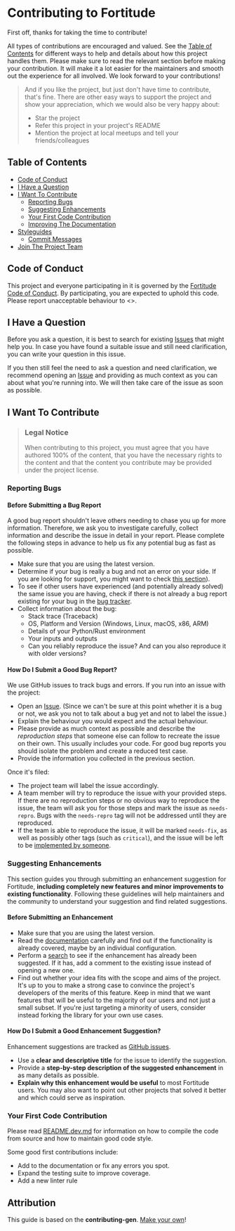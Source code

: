 <!-- omit in toc -->
# Contributing to Fortitude

First off, thanks for taking the time to contribute!

All types of contributions are encouraged and valued. See the [Table of
Contents](#table-of-contents) for different ways to help and details about how this
project handles them. Please make sure to read the relevant section before making your
contribution. It will make it a lot easier for the maintainers and smooth out the
experience for all involved. We look forward to your contributions!

> And if you like the project, but just don't have time to contribute, that's fine.
> There are other easy ways to support the project and show your appreciation, which we
> would also be very happy about:
> - Star the project
> - Refer this project in your project's README
> - Mention the project at local meetups and tell your friends/colleagues

<!-- omit in toc -->
## Table of Contents

- [Code of Conduct](#code-of-conduct)
- [I Have a Question](#i-have-a-question)
- [I Want To Contribute](#i-want-to-contribute)
  - [Reporting Bugs](#reporting-bugs)
  - [Suggesting Enhancements](#suggesting-enhancements)
  - [Your First Code Contribution](#your-first-code-contribution)
  - [Improving The Documentation](#improving-the-documentation)
- [Styleguides](#styleguides)
  - [Commit Messages](#commit-messages)
- [Join The Project Team](#join-the-project-team)


## Code of Conduct

This project and everyone participating in it is governed by the [Fortitude Code of
Conduct](https://github.com/PlasmaFAIR/fortitude/blob/main/CODE_OF_CONDUCT.md). By
participating, you are expected to uphold this code. Please report unacceptable
behaviour to <>.


## I Have a Question

Before you ask a question, it is best to search for existing
[Issues](https://github.com/PlasmaFAIR/fortitude/issues) that might help you. In case
you have found a suitable issue and still need clarification, you can write your
question in this issue.

If you then still feel the need to ask a question and need clarification, we recommend
opening an [Issue](https://github.com/PlasmaFAIR/fortitude/issues/new) and providing as
much context as you can about what you're running into. We will then take care of the
issue as soon as possible.

## I Want To Contribute

> ### Legal Notice <!-- omit in toc -->
> When contributing to this project, you must agree that you have authored 100% of the
> content, that you have the necessary rights to the content and that the content you
> contribute may be provided under the project license.

### Reporting Bugs

<!-- omit in toc -->
#### Before Submitting a Bug Report

A good bug report shouldn't leave others needing to chase you up for more information.
Therefore, we ask you to investigate carefully, collect information and describe the
issue in detail in your report. Please complete the following steps in advance to help
us fix any potential bug as fast as possible.

- Make sure that you are using the latest version.
- Determine if your bug is really a bug and not an error on your side. If you are
  looking for support, you might want to check [this section](#i-have-a-question)).
- To see if other users have experienced (and potentially already solved) the same issue
  you are having, check if there is not already a bug report existing for your bug in
  the [bug tracker](https://github.com/PlasmaFAIR/fortitudeissues?q=label%3Abug).
- Collect information about the bug:
  - Stack trace (Traceback)
  - OS, Platform and Version (Windows, Linux, macOS, x86, ARM)
  - Details of your Python/Rust environment
  - Your inputs and outputs
  - Can you reliably reproduce the issue? And can you also reproduce it with older
    versions?

<!-- omit in toc -->
#### How Do I Submit a Good Bug Report?

We use GitHub issues to track bugs and errors. If you run into an issue with the
project:

- Open an [Issue](https://github.com/PlasmaFAIR/fortitude/issues/new). (Since we can't
  be sure at this point whether it is a bug or not, we ask you not to talk about a bug
  yet and not to label the issue.)
- Explain the behaviour you would expect and the actual behaviour.
- Please provide as much context as possible and describe the *reproduction steps* that
  someone else can follow to recreate the issue on their own. This usually includes your
  code. For good bug reports you should isolate the problem and create a reduced test
  case.
- Provide the information you collected in the previous section.

Once it's filed:

- The project team will label the issue accordingly.
- A team member will try to reproduce the issue with your provided steps. If there are
  no reproduction steps or no obvious way to reproduce the issue, the team will ask you
  for those steps and mark the issue as `needs-repro`. Bugs with the `needs-repro` tag
  will not be addressed until they are reproduced.
- If the team is able to reproduce the issue, it will be marked `needs-fix`, as well as
  possibly other tags (such as `critical`), and the issue will be left to be
  [implemented by someone](#your-first-code-contribution).

<!-- TODO create an issue template for bugs and errors that can be used as a guide and
that defines the structure of the information to be included, reference it here in the
description. -->


### Suggesting Enhancements

This section guides you through submitting an enhancement suggestion for Fortitude,
**including completely new features and minor improvements to existing functionality**.
Following these guidelines will help maintainers and the community to understand your
suggestion and find related suggestions.

<!-- omit in toc -->
#### Before Submitting an Enhancement

- Make sure that you are using the latest version.
- Read the [documentation]() carefully and find out if the functionality is already
  covered, maybe by an individual configuration.
- Perform a [search](https://github.com/PlasmaFAIR/fortitude/issues) to see if the
  enhancement has already been suggested. If it has, add a comment to the existing issue
  instead of opening a new one.
- Find out whether your idea fits with the scope and aims of the project. It's up to you
  to make a strong case to convince the project's developers of the merits of this
  feature. Keep in mind that we want features that will be useful to the majority of our
  users and not just a small subset. If you're just targeting a minority of users,
  consider instead forking the library for your own use cases.

<!-- omit in toc -->
#### How Do I Submit a Good Enhancement Suggestion?

Enhancement suggestions are tracked as [GitHub
issues](https://github.com/PlasmaFAIR/fortitude/issues).

- Use a **clear and descriptive title** for the issue to identify the suggestion.
- Provide a **step-by-step description of the suggested enhancement** in as many details
  as possible.
- **Explain why this enhancement would be useful** to most Fortitude users. You may also
  want to point out other projects that solved it better and which could serve as
  inspiration.

<!-- TODO create an issue template for enhancement suggestions that can be used as a
guide and that defines the structure of the information to be included, reference it
here in the description. -->

### Your First Code Contribution

Please read
[README.dev.md](https://github.com/PlasmaFAIR/fortitude/blob/main/README.dev.md) for
information on how to compile the code from source and how to maintain good code style.

Some good first contributions include:

- Add to the documentation or fix any errors you spot.
- Expand the testing suite to improve coverage.
- Add a new linter rule 

<!-- TODO include details of how to contribute to docs, tests, rules, etc. -->

<!-- omit in toc -->
## Attribution

This guide is based on the **contributing-gen**. [Make your
own](https://github.com/bttger/contributing-gen)!
